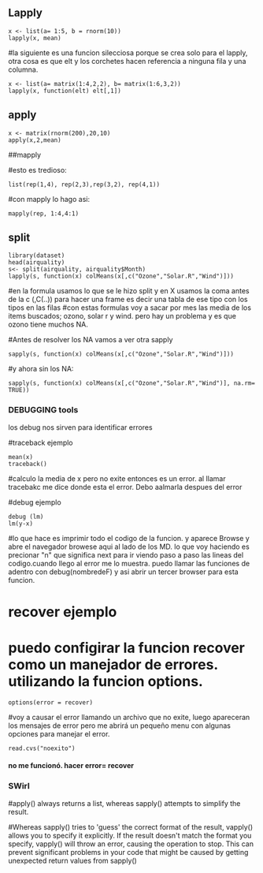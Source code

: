 ## Lapply
```
x <- list(a= 1:5, b = rnorm(10))
lapply(x, mean)
```

#la siguiente es una funcion silecciosa porque se crea solo para el lapply, otra cosa es que elt y los corchetes hacen referencia a ninguna fila y una columna.
```
x <- list(a= matrix(1:4,2,2), b= matrix(1:6,3,2))
lapply(x, function(elt) elt[,1])
```
## apply
```
x <- matrix(rnorm(200),20,10)
apply(x,2,mean)
```
##mapply

#esto es tredioso: 
```
list(rep(1,4), rep(2,3),rep(3,2), rep(4,1))
```
#con mapply lo hago asi:
```
mapply(rep, 1:4,4:1)
```
## split
```
library(dataset)
head(airquality)
s<- split(airquality, airquality$Month)
lapply(s, function(x) colMeans(x[,c("Ozone","Solar.R","Wind")]))
```

#en la formula  usamos lo que se le hizo split y en X usamos la coma antes de la c (,C(..)) para hacer una frame es decir una tabla de ese tipo con los tipos en las filas 
#con estas formulas voy a sacar por mes las media de los items buscados; ozono, solar r y wind. pero hay un problema y es que ozono tiene muchos NA. 

#Antes de resolver los NA vamos a ver otra sapply
```
sapply(s, function(x) colMeans(x[,c("Ozone","Solar.R","Wind")]))
```
#y ahora sin los NA:
```
sapply(s, function(x) colMeans(x[,c("Ozone","Solar.R","Wind")], na.rm= TRUE))
```

### DEBUGGING tools

los debug nos sirven para identificar errores

#traceback ejemplo
```
mean(x)
traceback()
```

#calculo la media de x pero no exite entonces es un error. al llamar tracebakc me dice donde esta el error. Debo aalmarla despues del error

#debug ejemplo 
```
debug (lm)
lm(y-x)
```
#lo que hace es imprimir todo el codigo de la funcion. y aparece Browse y abre el navegador browese aqui al lado de los MD. lo que voy haciendo es precionar "n" que significa next para ir viendo paso a paso las lineas del codigo.cuando llego al error me lo muestra. puedo llamar las funciones de adentro con debug(nombredeF) y asi abrir un tercer browser para esta funcion.

# recover ejemplo

# puedo configirar la funcion recover como un manejador de errores. utilizando la funcion options. 

```
options(error = recover)
```

#voy a causar el error llamando un archivo que no exite, luego apareceran los mensajes de error pero me abrirá un pequeño menu con algunas opciones para manejar el error.

```
read.cvs("noexito")
```
#### no me funcionó. hacer error= recover




###     SWirl 

#apply() always returns a list, whereas sapply() attempts to simplify the result.

#Whereas sapply() tries to 'guess' the correct format of the result, vapply() allows you to specify it explicitly. If the result doesn't match the format you specify, vapply() will throw an error, causing the operation to stop. This can prevent significant problems in your code that might be caused by getting unexpected return values from sapply()








